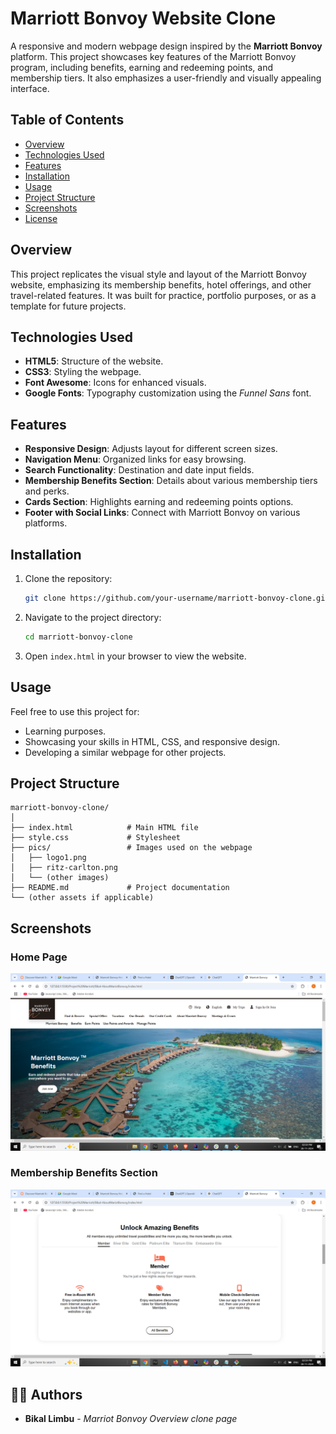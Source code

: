 
# Marriott Bonvoy Website Clone

A responsive and modern webpage design inspired by the **Marriott Bonvoy** platform. This project showcases key features of the Marriott Bonvoy program, including benefits, earning and redeeming points, and membership tiers. It also emphasizes a user-friendly and visually appealing interface.

## Table of Contents

- [Overview](#overview)
- [Technologies Used](#technologies-used)
- [Features](#features)
- [Installation](#installation)
- [Usage](#usage)
- [Project Structure](#project-structure)
- [Screenshots](#screenshots)
- [License](#license)

## Overview

This project replicates the visual style and layout of the Marriott Bonvoy website, emphasizing its membership benefits, hotel offerings, and other travel-related features. It was built for practice, portfolio purposes, or as a template for future projects.

## Technologies Used

- **HTML5**: Structure of the website.
- **CSS3**: Styling the webpage.
- **Font Awesome**: Icons for enhanced visuals.
- **Google Fonts**: Typography customization using the *Funnel Sans* font.

## Features

- **Responsive Design**: Adjusts layout for different screen sizes.
- **Navigation Menu**: Organized links for easy browsing.
- **Search Functionality**: Destination and date input fields.
- **Membership Benefits Section**: Details about various membership tiers and perks.
- **Cards Section**: Highlights earning and redeeming points options.
- **Footer with Social Links**: Connect with Marriott Bonvoy on various platforms.

## Installation

1. Clone the repository:
   ```bash
   git clone https://github.com/your-username/marriott-bonvoy-clone.git
   ```
2. Navigate to the project directory:
   ```bash
   cd marriott-bonvoy-clone
   ```
3. Open `index.html` in your browser to view the website.

## Usage

Feel free to use this project for:

- Learning purposes.
- Showcasing your skills in HTML, CSS, and responsive design.
- Developing a similar webpage for other projects.

## Project Structure

```
marriott-bonvoy-clone/
│
├── index.html            # Main HTML file
├── style.css             # Stylesheet
├── pics/                 # Images used on the webpage
│   ├── logo1.png
│   ├── ritz-carlton.png
│   └── (other images)
├── README.md             # Project documentation
└── (other assets if applicable)
```

## Screenshots

### Home Page
![Screenshot of Home Page](pics/Screenshot%20(202).png)


### Membership Benefits Section
![Screenshot of Membership Benefits Section](pics/Screenshot%20(203).png)





## 🧑‍💻 Authors  
- **Bikal Limbu** - *Marriot Bonvoy Overview clone page*  